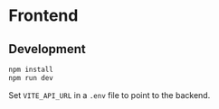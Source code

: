 # Frontend

## Development

```bash
npm install
npm run dev
```

Set `VITE_API_URL` in a `.env` file to point to the backend.
